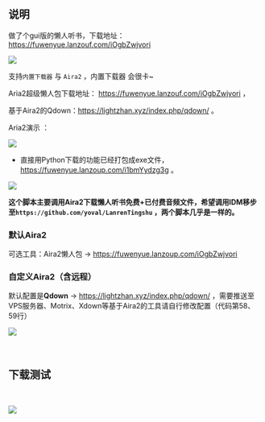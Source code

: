 ## 说明

做了个gui版的懒人听书，下载地址： https://fuwenyue.lanzouf.com/iOgbZwjvori 

![](https://gitee.com/fuwenyue/tuchuang/raw/master/16489197596551648919758791.png)

支持`内置下载器` 与 `Aira2` ，内置下载器 会很卡~

Aria2超级懒人包下载地址： https://fuwenyue.lanzouf.com/iOgbZwjvori ，

基于Aira2的Qdown：https://lightzhan.xyz/index.php/qdown/ 。



Aria2演示 ：

![](https://gitee.com/fuwenyue/tuchuang/raw/master/16489213296511648921328740.png)



- 直接用Python下载的功能已经打包成exe文件，https://fuwenyue.lanzoup.com/i1bmYydzg3g 。

![](https://gitee.com/fuwenyue/tuchuang/raw/master/utools/16413212479461641321247929.png)


**这个脚本主要调用Aira2下载懒人听书免费+已付费音频文件，希望调用IDM移步至`https://github.com/yoval/LanrenTingshu` ，两个脚本几乎是一样的。**

### 默认Aira2

可选工具：Aira2懒人包 → https://fuwenyue.lanzoup.com/iOgbZwjvori

### 自定义Aira2（含远程）


默认配置是**Qdown** → https://lightzhan.xyz/index.php/qdown/ ，需要推送至VPS服务器、Motrix、Xdown等基于Aira2的工具请自行修改配置（代码第58、59行）

![](https://gitee.com/fuwenyue/tuchuang/raw/master/utools/16413170610251641316228362.png)


<br/>

## 下载测试

<br/>

![](https://gitee.com/fuwenyue/tuchuang/raw/master/utools/16413151092241641315109208.png)

